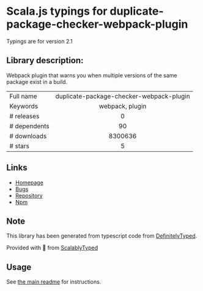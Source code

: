 
# Scala.js typings for duplicate-package-checker-webpack-plugin

Typings are for version 2.1

## Library description:
Webpack plugin that warns you when multiple versions of the same package exist in a build.

|                    |                 |
| ------------------ | :-------------: |
| Full name          | duplicate-package-checker-webpack-plugin |
| Keywords           | webpack, plugin |
| # releases         | 0 |
| # dependents       | 90 |
| # downloads        | 8300636 |
| # stars            | 5 |

## Links
- [Homepage](https://github.com/darrenscerri/duplicate-package-checker-webpack-plugin#readme)
- [Bugs](https://github.com/darrenscerri/duplicate-package-checker-webpack-plugin/issues)
- [Repository](https://github.com/darrenscerri/duplicate-package-checker-webpack-plugin)
- [Npm](https://www.npmjs.com/package/duplicate-package-checker-webpack-plugin)
    


## Note
This library has been generated from typescript code from [DefinitelyTyped](https://definitelytyped.org).

Provided with :purple_heart: from [ScalablyTyped](https://github.com/oyvindberg/ScalablyTyped)

## Usage
See [the main readme](../../readme.md) for instructions.


